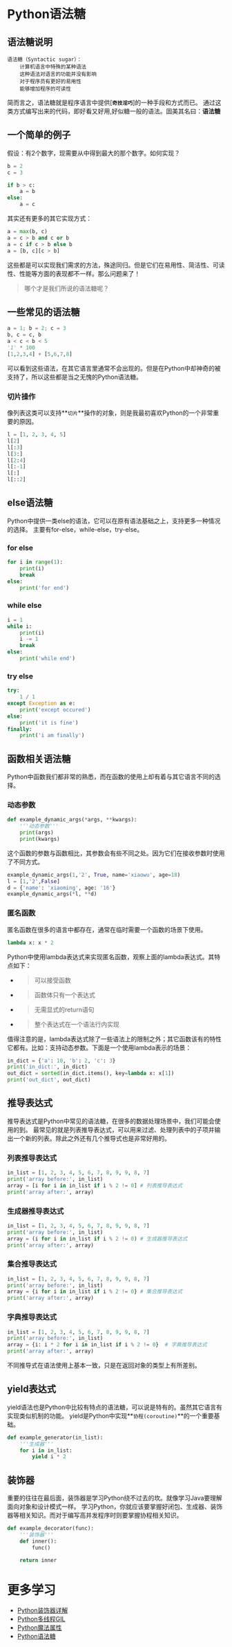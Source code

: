 # Python语法糖

## 语法糖说明
```buildoutcfg
语法糖（Syntactic sugar）：
    计算机语言中特殊的某种语法
    这种语法对语言的功能并没有影响
    对于程序员有更好的易用性
    能够增加程序的可读性
```
简而言之，语法糖就是程序语言中提供[**`奇技淫巧`**]的一种手段和方式而已。
通过这类方式编写出来的代码，即好看又好用,好似糖一般的语法。固美其名曰：**语法糖**

## 一个简单的例子
假设：有2个数字，现需要从中得到最大的那个数字。如何实现？
``` python
b = 2 
c = 3

if b > c:
    a = b
else:
    a = c
```
其实还有更多的其它实现方式：
``` python
a = max(b, c)
a = c > b and c or b
a = c if c > b else b
a = [b, c][c > b]
```
这些都是可以实现我们需求的方法，殊途同归。但是它们在易用性、简洁性、可读性、性能等方面的表现都不一样。那么问题来了！
> 哪个才是我们所说的语法糖呢？


## 一些常见的语法糖
``` python
a = 1; b = 2; c = 3
b, c = c, b
a < c < b < 5
'1' * 100
[1,2,3,4] + [5,6,7,8]
```
可以看到这些语法，在其它语言里通常不会出现的。但是在Python中却神奇的被支持了，所以这些都是当之无愧的Python语法糖。

### 切片操作
像列表这类可以支持**`切片`**操作的对象，则是我最初喜欢Python的一个非常重要的原因。
```python
l = [1, 2, 3, 4, 5]
l[2]
l[:3]
l[3:]
l[2:4]
l[:-1]
l[:]
l[::2]
```

## else语法糖
Python中提供一类else的语法，它可以在原有语法基础之上，支持更多一种情况的选择。
主要有for-else，while-else，try-else。

### for else
```python
for i in range(1):
    print(i)
    break
else:
    print('for end')
```

### while else
```python
i = 1
while i:
    print(i)
    i -= 1
    break
else:
    print('while end')
```

### try else
```python
try:
    1 / 1
except Exception as e:
    print('except occured')
else:
    print('it is fine')
finally:
    print('i am finally')
```

## 函数相关语法糖
Python中函数我们都非常的熟悉，而在函数的使用上却有着与其它语言不同的选择。

### 动态参数
```python
def example_dynamic_args(*args, **kwargs):
    '''动态参数'''
    print(args)
    print(kwargs)
```
这个函数的参数与函数相比，其参数会有些不同之处。因为它们在接收参数时使用了不同方式。
```python
example_dynamic_args(1,'2', True, name='xiaowu', age=18)
l = [1,'2',False]
d = {'name': 'xiaoming', age: '16'}
example_dynamic_args(*l, **d)
```

### 匿名函数
匿名函数在很多的语言中都存在，通常在临时需要一个函数的场景下使用。
```python
lambda x: x * 2
```
Python中使用lambda表达式来实现匿名函数，观察上面的lambda表达式。其特点如下：
- > 可以接受函数
- > 函数体只有一个表达式
- > 无需显式的return语句
- > 整个表达式在一个语法行内实现

值得注意的是，lambda表达式除了一些语法上的限制之外；其它函数该有的特性它都有。比如：支持动态参数。下面是一个使用lambda表示的场景：
```python
in_dict = {'a': 10, 'b': 2, 'c': 3}
print('in_dict:', in_dict)
out_dict = sorted(in_dict.items(), key=lambda x: x[1])
print('out_dict', out_dict)
```

## 推导表达式
推导表达式是Python中常见的语法糖，在很多的数据处理场景中，我们可能会使用的到。
最常见的就是列表推导表达式，可以用来过滤、处理列表中的子项并输出一个新的列表。除此之外还有几个推导式也是非常好用的。

### 列表推导表达式
```python
in_list = [1, 2, 3, 4, 5, 6, 7, 8, 9, 9, 8, 7]
print('array before:', in_list)
array = [i for i in in_list if i % 2 != 0] # 列表推导表达式
print('array after:', array)
```

### 生成器推导表达式
```python
in_list = [1, 2, 3, 4, 5, 6, 7, 8, 9, 9, 8, 7]
print('array before:', in_list)
array = (i for i in in_list if i % 2 != 0) # 生成器推导表达式
print('array after:', array)
```

### 集合推导表达式
```python
in_list = [1, 2, 3, 4, 5, 6, 7, 8, 9, 9, 8, 7]
print('array before:', in_list)
array = {i for i in in_list if i % 2 != 0} # 集合推导表达式
print('array after:', array)
```

### 字典推导表达式
```python
in_list = [1, 2, 3, 4, 5, 6, 7, 8, 9, 9, 8, 7]
print('array before:', in_list)
array = {i: i * 2 for i in in_list if i % 2 != 0}  # 字典推导表达式
print('array after:', array)
```

不同推导式在语法使用上基本一致，只是在返回对象的类型上有所差别。

## yield表达式
yield语法也是Python中比较有特点的语法糖，可以说是特有的。虽然其它语言有实现类似机制的功能。
yield是Python中实现**`协程(coroutine)`**的一个重要基础。
```python
def example_generator(in_list):
    '''生成器'''
    for i in in_list:
        yield i * 2
```

## 装饰器
重要的往往在最后面，装饰器是学习Python绕不过去的坎。就像学习Java要理解面向对象和设计模式一样。
学习Python，你就应该要掌握好闭包、生成器、装饰器等相关知识。而对于编写高并发程序时则要掌握协程相关知识。
```python
def example_decorator(func):
    '''装饰器'''
    def inner():
        func()

    return inner
```

# 更多学习
- [Python装饰器详解][1]
- [Python多线程GIL][2]
- [Python魔法属性][0]
- [Python语法糖][3]

[0]:https://blog.csdn.net/five3/
[1]:https://blog.csdn.net/five3/article/details/83447467
[2]:https://blog.csdn.net/five3/article/details/78563365
[3]:https://blog.csdn.net/five3/article/details/83474633